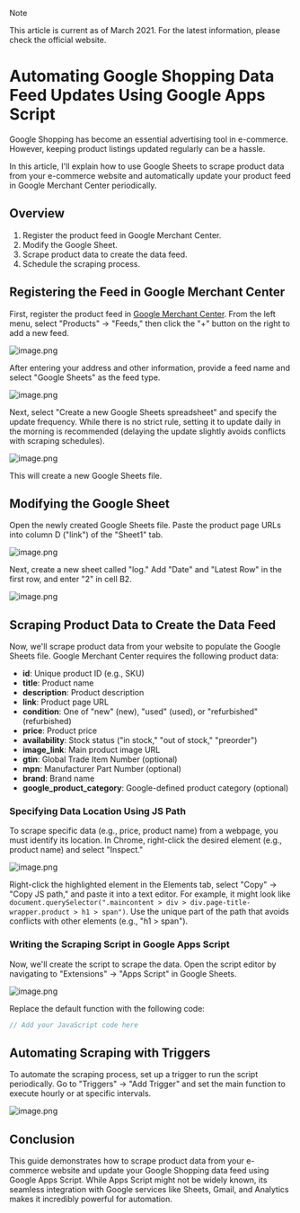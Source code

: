 > [!NOTE]
> This article is current as of March 2021. For the latest information, please check the official website.

# Automating Google Shopping Data Feed Updates Using Google Apps Script

Google Shopping has become an essential advertising tool in e-commerce. However, keeping product listings updated regularly can be a hassle.

In this article, I'll explain how to use Google Sheets to scrape product data from your e-commerce website and automatically update your product feed in Google Merchant Center periodically.

## Overview
1. Register the product feed in Google Merchant Center.
2. Modify the Google Sheet.
3. Scrape product data to create the data feed.
4. Schedule the scraping process.

## Registering the Feed in Google Merchant Center
First, register the product feed in [Google Merchant Center](https://www.google.com/retail/solutions/merchant-center/). From the left menu, select "Products" → "Feeds," then click the "+" button on the right to add a new feed.

![image.png](https://qiita-image-store.s3.ap-northeast-1.amazonaws.com/0/3939399/88499437-5331-5e54-dc3f-0a871b2d1650.png)

After entering your address and other information, provide a feed name and select "Google Sheets" as the feed type.

![image.png](https://qiita-image-store.s3.ap-northeast-1.amazonaws.com/0/3939399/b82ef5ea-9fb4-3bda-f667-525103bc73f2.png)

Next, select "Create a new Google Sheets spreadsheet" and specify the update frequency. While there is no strict rule, setting it to update daily in the morning is recommended (delaying the update slightly avoids conflicts with scraping schedules).

![image.png](https://qiita-image-store.s3.ap-northeast-1.amazonaws.com/0/3939399/bf76d5dc-c574-8d34-0007-07d5f97bae55.png)

This will create a new Google Sheets file.

## Modifying the Google Sheet
Open the newly created Google Sheets file. Paste the product page URLs into column D ("link") of the "Sheet1" tab.

![image.png](https://qiita-image-store.s3.ap-northeast-1.amazonaws.com/0/3939399/795c4286-2aeb-53ee-94bf-ade215c74344.png)

Next, create a new sheet called "log." Add "Date" and "Latest Row" in the first row, and enter "2" in cell B2.

![image.png](https://qiita-image-store.s3.ap-northeast-1.amazonaws.com/0/3939399/3a47d5e3-b7f1-ef65-8f0d-34f5e03db172.png)

## Scraping Product Data to Create the Data Feed
Now, we'll scrape product data from your website to populate the Google Sheets file. Google Merchant Center requires the following product data:

- **id**: Unique product ID (e.g., SKU)
- **title**: Product name
- **description**: Product description
- **link**: Product page URL
- **condition**: One of "new" (new), "used" (used), or "refurbished" (refurbished)
- **price**: Product price
- **availability**: Stock status ("in stock," "out of stock," "preorder")
- **image_link**: Main product image URL
- **gtin**: Global Trade Item Number (optional)
- **mpn**: Manufacturer Part Number (optional)
- **brand**: Brand name
- **google_product_category**: Google-defined product category (optional)

### Specifying Data Location Using JS Path
To scrape specific data (e.g., price, product name) from a webpage, you must identify its location. In Chrome, right-click the desired element (e.g., product name) and select "Inspect."

![image.png](https://qiita-image-store.s3.ap-northeast-1.amazonaws.com/0/3939399/acc64cf6-07b0-0e17-bb99-aff555de80ab.png)

Right-click the highlighted element in the Elements tab, select "Copy" → "Copy JS path," and paste it into a text editor. For example, it might look like `document.querySelector(".maincontent > div > div.page-title-wrapper.product > h1 > span")`. Use the unique part of the path that avoids conflicts with other elements (e.g., "h1 > span").

### Writing the Scraping Script in Google Apps Script
Now, we'll create the script to scrape the data. Open the script editor by navigating to "Extensions" → "Apps Script" in Google Sheets.

![image.png](https://qiita-image-store.s3.ap-northeast-1.amazonaws.com/0/3939399/8bf69096-fa0a-597b-fe03-9c1d3336deb4.png)

Replace the default function with the following code:

```javascript
// Add your JavaScript code here
```

## Automating Scraping with Triggers
To automate the scraping process, set up a trigger to run the script periodically. Go to "Triggers" → "Add Trigger" and set the main function to execute hourly or at specific intervals.

![image.png](https://qiita-image-store.s3.ap-northeast-1.amazonaws.com/0/3939399/fef8da73-6cd9-53b5-1d8a-01f32f07103e.png)

## Conclusion
This guide demonstrates how to scrape product data from your e-commerce website and update your Google Shopping data feed using Google Apps Script. While Apps Script might not be widely known, its seamless integration with Google services like Sheets, Gmail, and Analytics makes it incredibly powerful for automation.

